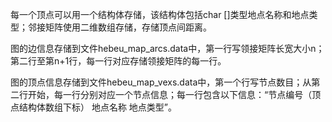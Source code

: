 <!--
 * @Description: 
 * @Author: HailayLin
 * @Date: 2021-12-13 19:35:49
 * @LastEditTime: 2021-12-13 19:35:49
 * @FilePath: \DataStructClassDesign\data\数据说明.md
-->



每一个顶点可以用一个结构体存储，该结构体包括char []类型地点名称和地点类型；邻接矩阵使用二维数组存储，存储顶点间距离。



图的边信息存储到文件hebeu_map_arcs.data中，第一行写领接矩阵长宽大小n；第二行至第n+1行，每一行对应存储领接矩阵的每一行。



图的顶点信息存储到文件hebeu_map_vexs.data中，第一个行写节点数目；从第二行开始，每一行分别对应一个节点信息；每一行包含以下信息：“节点编号（顶点结构体数组下标） 地点名称 地点类型”。


